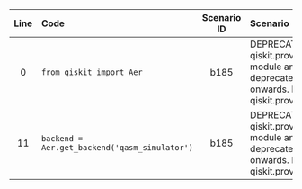 | Line | Code | Scenario ID | Scenario | Artifact | Refactoring |
| :--: | :--- | :---------: | :------- | :------- | :---------- |
| 0 | `from qiskit import Aer` | b185 | DEPRECATION - qiskit.providers.basicaer module and its classes are deprecated from Qiskit 0.46 onwards. Replace with qiskit.providers.basic_provider. | `qiskit.providers.basicaer` | `from qiskit.providers.basic_provider import BasicProvider` |
| 11 | `backend = Aer.get_backend('qasm_simulator')` | b185 | DEPRECATION - qiskit.providers.basicaer module and its classes are deprecated from Qiskit 0.46 onwards. Replace with qiskit.providers.basic_provider. | `qiskit.providers.basicaer` | `provider = BasicProvider()\nbackend = provider.get_backend('qasm_simulator')` |